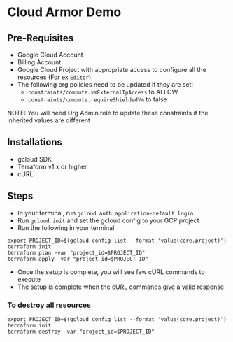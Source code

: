 # Cloud Armor Demo

## Pre-Requisites
- Google Cloud Account 
- Billing Account
- Google Cloud Project with appropriate access to configure all the resources (For ex `Editor`)
- The following org policies need to be updated if they are set:
    - `constraints/compute.vmExternalIpAccess` to ALLOW
    - `constraints/compute.requireShieldedVm` to false

NOTE: You will need Org Admin role to update these constraints if the inherited values are different

## Installations
- gcloud SDK
- Terraform v1.x or higher
- cURL

## Steps
- In your terminal, run `gcloud auth application-default login`
- Run `gcloud init` and set the gcloud config to your GCP project
- Run the following in your terminal
```
export PROJECT_ID=$(gcloud config list --format 'value(core.project)')
terraform init
terraform plan -var "project_id=$PROJECT_ID"
terraform apply -var "project_id=$PROJECT_ID"
```
- Once the setup is complete, you will see few cURL commands to execute
- The setup is complete when the cURL commands give a valid response

### To destroy all resources
```
export PROJECT_ID=$(gcloud config list --format 'value(core.project)')
terraform init
terraform destroy -var "project_id=$PROJECT_ID"
```